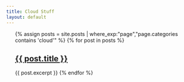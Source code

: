 ```yaml
---
title: Cloud Stuff
layout: default
---
```

<ul>
  {% assign posts = site.posts | where_exp:"page","page.categories contains 'cloud'" %}
  {% for post in posts %}
      <h2><a href="{{ post.url }}">{{ post.title }}</a></h2>
      {{ post.excerpt }}
  {% endfor %}
</ul>
